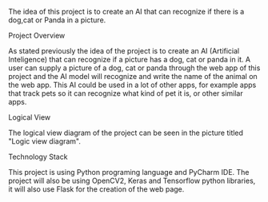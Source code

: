The idea of this project is to create an AI that can recognize if there is a dog,cat or Panda in a picture.

Project Overview

As stated previously the idea of the project is to create an AI (Artificial Inteligence) that can recognize if a picture has a dog, cat or panda in it. A user can supply a picture of a dog, cat or panda through the web app of this project and the AI model will recognize and write the name of the animal on the web app. This AI could be used in a lot of other apps, for example apps that track pets so it can recognize what kind of pet it is, or other similar apps.

Logical View

The logical view diagram of the project can be seen in the picture titled "Logic view diagram".


Technology Stack

This project is using Python programing language and PyCharm IDE. The project will also be using OpenCV2, Keras and Tensorflow python libraries, it will also use Flask for the creation of the web page.


